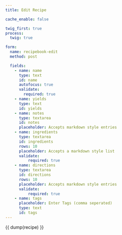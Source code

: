 ```yaml
---
title: Edit Recipe

cache_enable: false

twig_first: true
process:
  twig: true

form:
  name: recipebook-edit
  method: post

  fields:
    - name: name
      type: text
      id: name
      autofocus: true
      validate:
        required: true
    - name: yields
      type: text
      id: yields
    - name: notes
      type: textarea
      id: notes
      placeholder: Accepts markdown style entries
    - name: ingredients
      type: textarea
      id: ingredients
      rows: 10
      placeholder: Accepts a markdown style list
      validate:
          required: true
    - name: directions
      type: textarea
      id: directions
      rows: 10
      placeholder: Accepts markdown style entries
      validate:
          required: true
    - name: tags
      placeholder: Enter Tags (comma seperated)
      type: text
      id: tags
---
```


{{ dump(recipe) }}

<script>

  var r = {{ recipe|json_encode|raw }};
  console.log(r);

  $("#name").val(r.name);
  $("#notes").val(r.notes);
  $("#yields").val(r.yields);
  $("#directions").val(r.directions);
  
  // switch to for/in loop
  var ingr_list = "";
  for (ingr in r.ingredients) { 
    ingr_list += "- " + r.ingredients[ingr] + "\n";
  }
  $("#ingredients").val(ingr_list);

  var tag_list = "";
  for (tag in r.tags) {
    tag_list += r.tags[tag] + ", ";
  }
  tag_list = tag_list.substring(0, tag_list.length - 2);
  $("#tags").val(tag_list);
</script>